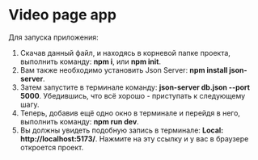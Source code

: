 # Video page app
Для запуска приложения: <br>
1. Скачав данный файл, и находясь в корневой папке проекта, выполнить команду: **npm i**, или **npm init**.
2. Вам также необходимо установить Json Server: **npm install json-server**.
3. Затем запустите в терминале команду: **json-server db.json --port 5000**. Убедившись, что всё хорошо - приступать к следующему шагу.
4. Теперь, добавив ещё одно окно в терминале и перейдя в него, выполнить команду: **npm run dev**.
5. Вы должны увидеть подобную запись в терминале: **Local:  http://localhost:5173/**. Нажмите на эту ссылку и у вас в браузере откроется проект.
